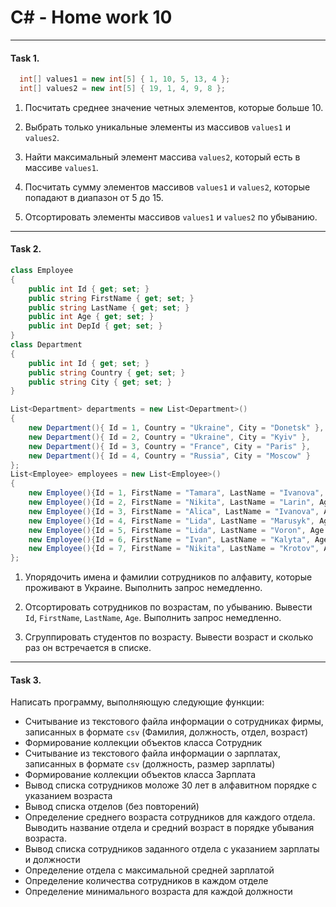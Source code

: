 # C# - Home work 10
***
#### Task 1. 

```C#
  int[] values1 = new int[5] { 1, 10, 5, 13, 4 }; 
  int[] values2 = new int[5] { 19, 1, 4, 9, 8 };
```

1) Посчитать среднее значение четных элементов, которые больше 10.
 
2) Выбрать только уникальные элементы из массивов `values1` и `values2`.
 
3) Найти максимальный элемент массива `values2`, который есть в массиве `values1`.
 
4) Посчитать сумму элементов массивов `values1` и `values2`, которые попадают в диапазон от 5 до 15.

5) Отсортировать элементы массивов `values1` и `values2` по убыванию.


***
#### Task 2. 
```C#
class Employee
{
    public int Id { get; set; }
    public string FirstName { get; set; }
    public string LastName { get; set; }
    public int Age { get; set; }
    public int DepId { get; set; }
}
class Department
{
    public int Id { get; set; }
    public string Country { get; set; }
    public string City { get; set; }
}

List<Department> departments = new List<Department>()
{
    new Department(){ Id = 1, Country = "Ukraine", City = "Donetsk" },
    new Department(){ Id = 2, Country = "Ukraine", City = "Kyiv" },
    new Department(){ Id = 3, Country = "France", City = "Paris" },
    new Department(){ Id = 4, Country = "Russia", City = "Moscow" }
};
List<Employee> employees = new List<Employee>()
{
    new Employee(){Id = 1, FirstName = "Tamara", LastName = "Ivanova", Age = 22, DepId = 2},
    new Employee(){Id = 2, FirstName = "Nikita", LastName = "Larin", Age = 33, DepId = 1},
    new Employee(){Id = 3, FirstName = "Alica", LastName = "Ivanova", Age = 43, DepId = 3},
    new Employee(){Id = 4, FirstName = "Lida", LastName = "Marusyk", Age = 22, DepId = 2},
    new Employee(){Id = 5, FirstName = "Lida", LastName = "Voron", Age = 36, DepId = 4},
    new Employee(){Id = 6, FirstName = "Ivan", LastName = "Kalyta", Age = 22, DepId = 2},
    new Employee(){Id = 7, FirstName = "Nikita", LastName = "Krotov", Age = 27, DepId = 4}
};
```
1) Упорядочить имена и фамилии сотрудников по алфавиту, которые проживают в Украине. Выполнить запрос немедленно.
 
2) Отсортировать сотрудников по возрастам, по убыванию. Вывести `Id`, `FirstName`, `LastName`, `Age`. Выполнить запрос немедленно. 

3) Сгруппировать студентов по возрасту. Вывести возраст и сколько раз он встречается в списке.


***
#### Task 3.


Написать программу, выполняющую следующие функции:
* Считывание из текстового файла информации о сотрудниках фирмы, записанных в формате `csv` (Фамилия, должность, отдел, возраст)
* Формирование коллекции объектов класса Сотрудник
* Считывание из текстового файла информации о зарплатах, записанных в формате `csv` (должность, размер зарплаты)
* Формирование коллекции объектов класса Зарплата
* Вывод списка сотрудников моложе 30 лет в алфавитном порядке с указанием возраста
* Вывод списка отделов (без повторений) 
* Определение среднего возраста сотрудников для каждого отдела. Выводить название отдела и средний возраст в порядке убывания возраста.
* Вывод списка сотрудников заданного отдела с указанием зарплаты и должности
* Определение отдела с максимальной средней зарплатой
* Определение количества сотрудников в каждом отделе
* Определение минимального возраста для каждой должности

